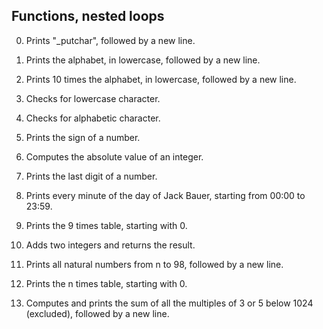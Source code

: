 ## Functions, nested loops
0. Prints "_putchar", followed by a new line.

1. Prints the alphabet, in lowercase, followed by a new line.

2. Prints 10 times the alphabet, in lowercase, followed by a new line.

3. Checks for lowercase character.

4. Checks for alphabetic character.

5. Prints the sign of a number.

6. Computes the absolute value of an integer.

7. Prints the last digit of a number.

8. Prints every minute of the day of Jack Bauer, starting from 00:00 to 23:59.

9. Prints the 9 times table, starting with 0.

10. Adds two integers and returns the result.

11. Prints all natural numbers from n to 98, followed by a new line.

100. Prints the n times table, starting with 0.

101. Computes and prints the sum of all the multiples of 3 or 5 below 1024 (excluded), followed by a new line.

